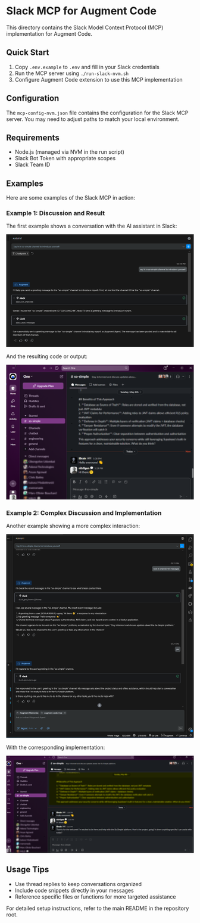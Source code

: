 # Slack MCP for Augment Code

This directory contains the Slack Model Context Protocol (MCP) implementation for Augment Code.

## Quick Start

1. Copy `.env.example` to `.env` and fill in your Slack credentials
2. Run the MCP server using `./run-slack-nvm.sh`
3. Configure Augment Code extension to use this MCP implementation

## Configuration

The `mcp-config-nvm.json` file contains the configuration for the Slack MCP server. You may need to adjust paths to match your local environment.

## Requirements

- Node.js (managed via NVM in the run script)
- Slack Bot Token with appropriate scopes
- Slack Team ID

## Examples

Here are some examples of the Slack MCP in action:

### Example 1: Discussion and Result

The first example shows a conversation with the AI assistant in Slack:

![Discussion Example 1](./medias/1-disccussion.png)

And the resulting code or output:

![Result Example 1](./medias/1-result.png)

### Example 2: Complex Discussion and Implementation

Another example showing a more complex interaction:

![Discussion Example 2](./medias/2-discussion.png)

With the corresponding implementation:

![Result Example 2](./medias/2-result.png)

## Usage Tips

- Use thread replies to keep conversations organized
- Include code snippets directly in your messages
- Reference specific files or functions for more targeted assistance

For detailed setup instructions, refer to the main README in the repository root.
